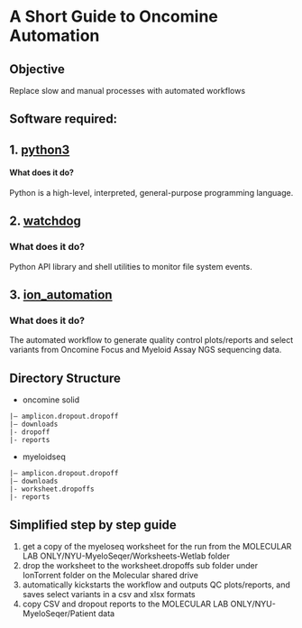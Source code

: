 # A Short Guide to Oncomine Automation
## Objective
Replace slow and manual processes with automated workflows
## Software required:
## 1. [python3](https://www.python.org/download/releases/3.0/)
#### What does it do?
Python is a high-level, interpreted, general-purpose programming language.
## 2. [watchdog](https://pypi.org/project/watchdog/)
### What does it do?
Python API library and shell utilities to monitor file system events.
## 3.  [ion_automation](https://github.com/khzhu/ion_automation)
### What does it do?
The automated workflow to generate quality control plots/reports and select variants from Oncomine Focus and Myeloid Assay NGS sequencing data.

## Directory Structure

- oncomine solid
```
|— amplicon.dropout.dropoff 
|— downloads
|- dropoff
|- reports
```

- myeloidseq
```
|— amplicon.dropout.dropoff 
|— downloads
|- worksheet.dropoffs
|- reports
```

## Simplified step by step guide

1. get a copy of the myeloseq worksheet for the run from the MOLECULAR LAB ONLY/NYU-MyeloSeqer/Worksheets-Wetlab folder
2. drop the worksheet to the worksheet.dropoffs sub folder under IonTorrent folder on the Molecular shared drive
3. automatically kickstarts the workflow and outputs QC plots/reports, and saves select variants in a csv and xlsx formats
4. copy CSV and dropout reports to the MOLECULAR LAB ONLY/NYU-MyeloSeqer/Patient data

